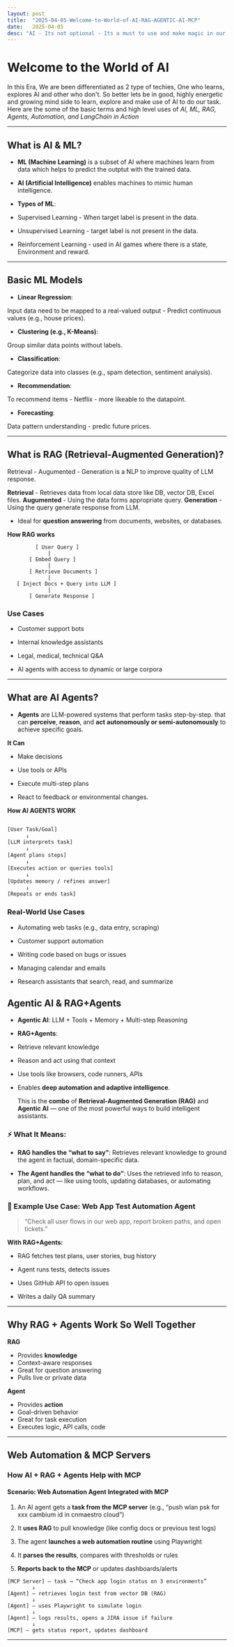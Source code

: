 ```yaml
---
layout: post
title:  "2025-04-05-Welcome-to-World-of-AI-RAG-AGENTIC-AI-MCP"
date:   2025-04-05 
desc: "AI - Its not optional - Its a must to use and make magic in our work and life."
---
```


# Welcome to the World of AI
In this Era, We are been differentiated as 2 type of techies, One who learns, explores AI and other who don't. So better lets be in good, highly energetic and growing mind side to learn, explore and make use of AI to do our task.
Here are the some of the basic terms and high level uses of *AI, ML, RAG, Agents, Automation, and LangChain in Action*

---
##  What is AI & ML?

-  **ML (Machine Learning)** is a subset of AI where machines learn from data which helps to predict the outptut with the trained data.
-  **AI (Artificial Intelligence)** enables machines to mimic human intelligence.



-  **Types of ML**:

- Supervised Learning - When target label is present in the data.

- Unsupervised Learning - target label is not present in the data.

- Reinforcement Learning - used in AI games where there is a state, Environment and reward.

---

  

## Basic ML Models

  

-  **Linear Regression**:

Input data need to be mapped to a real-valued output - Predict continuous values (e.g., house prices).

  

-  **Clustering (e.g., K-Means)**:

Group similar data points without labels.

  

-  **Classification**:

Categorize data into classes (e.g., spam detection, sentiment analysis).

-  **Recommendation**:

To recommend items - Netflix - more likeable to the datapoint.

-  **Forecasting**:

Data pattern understanding - predic future prices.
  

---

  

## What is RAG (Retrieval-Augmented Generation)?

  Retrieval - Augumented - Generation is a NLP to improve quality of LLM response.

 **Retrieval** - Retrieves data from local data store like DB, vector DB, Excel files.
 **Augumented** - Using the data forms appropriate query.
 **Generation** - Using the query generate response from LLM. 



- Ideal for **question answering** from documents, websites, or databases.

 **How RAG works**
  ```
           [ User Query ]
               |
         [ Embed Query ]
               |
         [ Retrieve Documents ]
               |
     [ Inject Docs + Query into LLM ]
               |
         [ Generate Response ]

  ```
### Use Cases

-   Customer support bots
    
-   Internal knowledge assistants
    
-   Legal, medical, technical Q&A
    
-   AI agents with access to dynamic or large corpora
---

  

##  What are AI Agents?

  

-  **Agents** are LLM-powered systems that perform tasks step-by-step. that can **perceive**, **reason**, and **act** **autonomously or semi-autonomously** to achieve specific goals.


**It Can** 
-   Make decisions
    
-   Use tools or APIs
    
-   Execute multi-step plans
    
-   React to feedback or environmental changes.
  
  **How AI AGENTS WORK**
  
```sh

[User Task/Goal]
      ↓
[LLM interprets task]
      ↓
[Agent plans steps]
      ↓
[Executes action or queries tools]
      ↓
[Updates memory / refines answer]
      ↓
[Repeats or ends task]

```

### Real-World Use Cases

-   Automating web tasks (e.g., data entry, scraping)
    
-   Customer support automation
    
-   Writing code based on bugs or issues
    
-   Managing calendar and emails
    
-   Research assistants that search, read, and summarize

  

## Agentic AI & RAG+Agents

  

-  **Agentic AI**: LLM + Tools + Memory + Multi-step Reasoning

-  **RAG+Agents**:

- Retrieve relevant knowledge

- Reason and act using that context

- Use tools like browsers, code runners, APIs

- Enables **deep automation and adaptive intelligence**.

  This is the **combo** of **Retrieval-Augmented Generation (RAG)** and **Agentic AI** — one of the most powerful ways to build intelligent assistants.

### ⚡ What It Means:

-   **RAG handles the “what to say”**: Retrieves relevant knowledge to ground the agent in factual, domain-specific data.
    
-   **The Agent handles the “what to do”**: Uses the retrieved info to reason, plan, and act — like using tools, updating databases, or automating workflows.
    

### 🔧 Example Use Case: Web App Test Automation Agent

> “Check all user flows in our web app, report broken paths, and open tickets.”

**With RAG+Agents:**

-   RAG fetches test plans, user stories, bug history
    
-   Agent runs tests, detects issues
    
-   Uses GitHub API to open issues
    
-   Writes a daily QA summary
    

----------

## Why RAG + Agents Work So Well Together

**RAG**

- Provides **knowledge**
- Context-aware responses
- Great for question answering
- Pulls live or private data

**Agent**

- Provides **action**
 - Goal-driven behavior
- Great for task execution
 - Executes logic, API calls, code

---

  

## Web Automation & MCP Servers

  

### How AI + RAG + Agents Help with MCP

#### Scenario: Web Automation Agent Integrated with MCP

1.  An AI agent gets a **task from the MCP server** (e.g., “push wlan psk for xxx cambium id in cnmaestro cloud”)
    
2.  It **uses RAG** to pull knowledge (like config docs or previous test logs)
    
3.  The agent **launches a web automation routine** using Playwright
    
4.  It **parses the results**, compares with thresholds or rules
    
5.  **Reports back to the MCP** or updates dashboards/alerts

  
```
[MCP Server] — task → “Check app login status on 3 environments”
        ↓
[Agent] — retrieves login test from vector DB (RAG)
        ↓
[Agent] — uses Playwright to simulate login
        ↓
[Agent] — logs results, opens a JIRA issue if failure
        ↓
[MCP] — gets status report, updates dashboard

```
---
